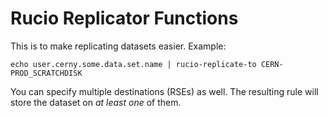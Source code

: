 Rucio Replicator Functions
==========================

This is to make replicating datasets easier. Example:

```
echo user.cerny.some.data.set.name | rucio-replicate-to CERN-PROD_SCRATCHDISK
```

You can specify multiple destinations (RSEs) as well. The resulting
rule will store the dataset on _at least one_ of them.

